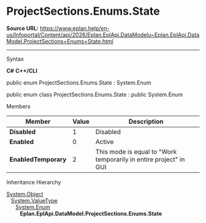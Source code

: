 # ProjectSections.Enums.State

**Source URL:** https://www.eplan.help/en-us/Infoportal/Content/api/2026/Eplan.EplApi.DataModelu~Eplan.EplApi.DataModel.ProjectSections+Enums+State.html

---

Syntax

**C#**
**C++/CLI**


public enum ProjectSections.Enums.State : System.Enum

public enum class ProjectSections.Enums.State : public System.Enum


Members

| Member | Value | Description |
| --- | --- | --- |
| **Disabled** | 1 | Disabled |
| **Enabled** | 0 | Active |
| **EnabledTemporary** | 2 | This mode is equal to "Work temporarily in entire project" in GUI |

Inheritance Hierarchy

[System.Object](#)  
   [System.ValueType](#)  
      [System.Enum](#)  
         **Eplan.EplApi.DataModel.ProjectSections.Enums.State**

